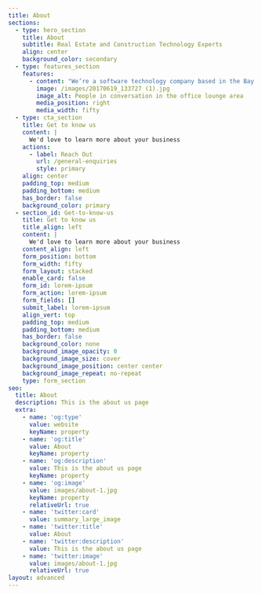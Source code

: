 ```yaml
---
title: About
sections:
  - type: hero_section
    title: About
    subtitle: Real Estate and Construction Technology Experts
    align: center
    background_color: secondary
  - type: features_section
    features:
      - content: "We’re a software technology company based in the Bay Area with offices in Boulder and Maine. Our Real Estate team has run private lending operations before and also has extensive experience working with large institutions that acquire rehab assets. As the business of private lending continues to grow, we're here to help you scale quickly and cost-effectively.\n\nOur tech team has built some of the most reliable and secure mortgage processing and construction software ever used. Our tech leader designed Mortgage.com which currently processes all of Citibank's mortgages. Our President ran the Construction IoT\_(Internet of Things)\_business for Autodesk, the world's #1 maker of construction design and project management software. And our President's family has a fix and flip company in Sacramento.\n\nThe bottom line is we're passionate about this business and really want you to help you succeed. \n"
        image: /images/20170619_133727 (1).jpg
        image_alt: People in conversation in the office lounge area
        media_position: right
        media_width: fifty
  - type: cta_section
    title: Get to know us
    content: |
      We'd love to learn more about your business
    actions:
      - label: Reach Out
        url: /general-enquiries
        style: primary
    align: center
    padding_top: medium
    padding_bottom: medium
    has_border: false
    background_color: primary
  - section_id: Get-to-know-us
    title: Get to know us
    title_align: left
    content: |
      We'd love to learn more about your business
    content_align: left
    form_position: bottom
    form_width: fifty
    form_layout: stacked
    enable_card: false
    form_id: lorem-ipsum
    form_action: lorem-ipsum
    form_fields: []
    submit_label: lorem-ipsum
    align_vert: top
    padding_top: medium
    padding_bottom: medium
    has_border: false
    background_color: none
    background_image_opacity: 0
    background_image_size: cover
    background_image_position: center center
    background_image_repeat: no-repeat
    type: form_section
seo:
  title: About
  description: This is the about us page
  extra:
    - name: 'og:type'
      value: website
      keyName: property
    - name: 'og:title'
      value: About
      keyName: property
    - name: 'og:description'
      value: This is the about us page
      keyName: property
    - name: 'og:image'
      value: images/about-1.jpg
      keyName: property
      relativeUrl: true
    - name: 'twitter:card'
      value: summary_large_image
    - name: 'twitter:title'
      value: About
    - name: 'twitter:description'
      value: This is the about us page
    - name: 'twitter:image'
      value: images/about-1.jpg
      relativeUrl: true
layout: advanced
---
```

